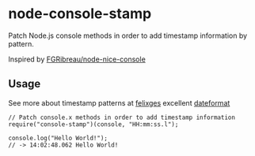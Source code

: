 # node-console-stamp

Patch Node.js console methods in order to add timestamp information by pattern.

Inspired by [FGRibreau/node-nice-console][FGRibreau]

## Usage

See more about timestamp patterns at [felixges][felixge] excellent [dateformat][dateformat]

	// Patch console.x methods in order to add timestamp information
	require("console-stamp")(console, "HH:mm:ss.l");
	
	console.log("Hello World!");
	// -> 14:02:48.062 Hello World!


[dateformat]: https://github.com/felixge/node-dateformat
[felixge]: https://github.com/felixge
[FGRibreau]: https://github.com/FGRibreau/node-nice-console